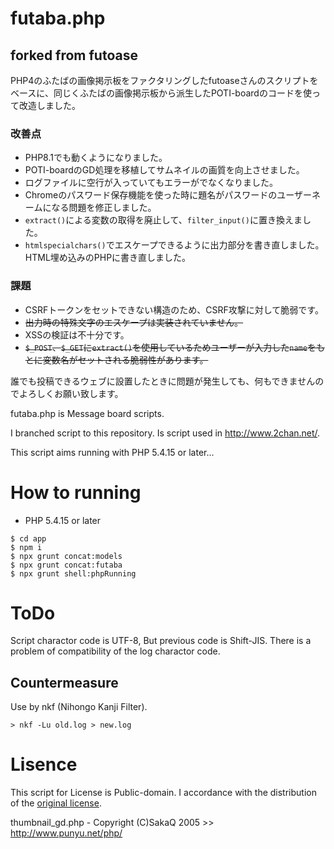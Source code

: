 # futaba.php

## forked from futoase

PHP4のふたばの画像掲示板をファクタリングしたfutoaseさんのスクリプトをベースに、同じくふたばの画像掲示板から派生したPOTI-boardのコードを使って改造しました。

### 改善点
- PHP8.1でも動くようになりました。
- POTI-boardのGD処理を移植してサムネイルの画質を向上させました。
- ログファイルに空行が入っていてもエラーがでなくなりました。
- Chromeのパスワード保存機能を使った時に題名がパスワードのユーザーネームになる問題を修正しました。
- `extract()`による変数の取得を廃止して、`filter_input()`に置き換えました。
- `htmlspecialchars()`でエスケープできるように出力部分を書き直しました。  
HTML埋め込みのPHPに書き直しました。

### 課題
- CSRFトークンをセットできない構造のため、CSRF攻撃に対して脆弱です。
- ~~出力時の特殊文字のエスケープは実装されていません。~~  
- XSSの検証は不十分です。
- ~~`$_POST`、`$_GET`に`extract()`を使用しているためユーザーが入力した`name`をもとに変数名がセットされる脆弱性があります。~~  

誰でも投稿できるウェブに設置したときに問題が発生しても、何もできませんのでよろしくお願い致します。  

futaba.php is Message board scripts.  

I branched script to this repository.
Is script used in http://www.2chan.net/.

This script aims running with PHP 5.4.15 or later...

# How to running
- PHP 5.4.15 or later
```
$ cd app
$ npm i
$ npx grunt concat:models
$ npx grunt concat:futaba
$ npx grunt shell:phpRunning
```

# ToDo

Script charactor code is UTF-8, But previous code is Shift-JIS. 
There is a problem of compatibility of the log charactor code.

## Countermeasure

Use by nkf (Nihongo Kanji Filter).

```
> nkf -Lu old.log > new.log
```
# Lisence

This script for License is Public-domain.
I accordance with the distribution of the [original license](http://www.2chan.net/script/).

thumbnail_gd.php - Copyright (C)SakaQ 2005 >> http://www.punyu.net/php/
